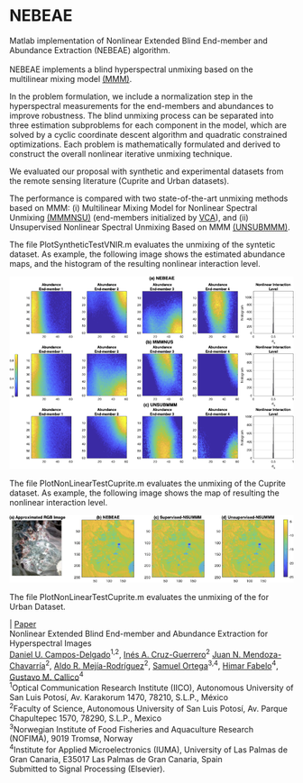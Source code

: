 # NEBEAE
Matlab implementation of Nonlinear Extended Blind End-member and Abundance Extraction (NEBEAE) algorithm. <br><br>
NEBEAE implements a blind hyperspectral unmixing based on the multilinear mixing model [(MMM)](10.1109/TGRS.2015.2453915).<br>

In the problem formulation, we include a normalization step in the hyperspectral measurements for the end-members and abundances to improve robustness. 
The blind unmixing process can be separated into three estimation subproblems for each component in the model, which are solved by a cyclic coordinate descent algorithm and quadratic constrained optimizations. Each problem is mathematically formulated and derived to construct the overall nonlinear iterative unmixing technique. <br>

We evaluated our proposal with synthetic and experimental datasets from the remote sensing literature (Cuprite and Urban datasets). <br>

The performance is compared with two state-of-the-art unmixing methods based on MMM: (i) Multilinear Mixing Model for Nonlinear Spectral Unmixing [(MMMNSU)](https://doi.org/10.1109/TGRS.2015.2453915) (end-members initialized by [VCA](https://doi.org/10.1109/TGRS.2005.844293)), and (ii) Unsupervised Nonlinear Spectral Unmixing Based on MMM [(UNSUBMMM)](https://doi.org/10.1109/TGRS.2017.2693366). <br>

The file PlotSyntheticTestVNIR.m evaluates the unmixing of the syntetic dataset. As example, the following image shows the estimated abundance maps, and the histogram of the resulting nonlinear interaction level. <br>

 <img src='SyntheticEstimatedMaps.png'> <br>
 
 The file PlotNonLinearTestCuprite.m evaluates the unmixing of the Cuprite dataset. As example, the following image shows the map of resulting the nonlinear interaction level.<br>
 
 <img src='NICuprite.png'> <br>
 
 The file PlotNonLinearTestCuprite.m evaluates the unmixing of the for Urban Dataset.
 
 
 
 | [Paper]()  <br>
 Nonlinear Extended Blind End-member and Abundance Extraction for Hyperspectral Images <br>
 [Daniel U. Campos-Delgado](https://orcid.org/0000-0002-1555-0131)<sup>1,2</sup>, 
 [Inés A. Cruz-Guerrero](https://orcid.org/0000-0001-8034-8530)<sup>2</sup> 
 [Juan N. Mendoza-Chavarría](https://orcid.org/0000-0001-9740-1190)<sup>2</sup>, 
 [Aldo R. Mejía-Rodríguez](https://orcid.org/0000-0003-0704-0681)<sup>2</sup>, 
 [Samuel Ortega](https://orcid.org/0000-0002-7519-954X)<sup>3,4</sup>,
 [Himar Fabelo](https://orcid.org/0000-0002-9794-490X)<sup>4</sup>,
 [Gustavo M. Callico](https://orcid.org/0000-0002-3784-5504)<sup>4</sup> <br>
 <sup>1</sup>Optical Communication Research Institute (IICO), Autonomous University of San Luis Potosí, Av. Karakorum 1470, 78210, S.L.P., México<br>
<sup>2</sup>Faculty of Science, Autonomous University of San Luis Potosí, Av. Parque Chapultepec 1570, 78290, S.L.P., Mexico<br>
<sup>3</sup>Norwegian Institute of Food Fisheries and Aquaculture Research (NOFIMA), 9019 Tromsø, Norway<br>
<sup>4</sup>Institute for Applied Microelectronics (IUMA), University of Las Palmas de Gran Canaria, E35017 Las Palmas de Gran Canaria, Spain<br>
Submitted to Signal Processing (Elsevier).


 
